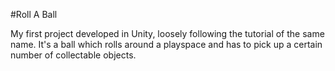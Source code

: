 #Roll A Ball

My first project developed in Unity, loosely following the tutorial of the same name. It's a ball which rolls around a playspace and has to pick up a certain number of collectable objects. 
